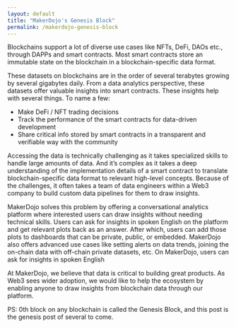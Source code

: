 ```yaml
---
layout: default
title: "MakerDojo's Genesis Block"
permalink: /makerdojo-genesis-block
---
```


Blockchains support a lot of diverse use cases like NFTs, DeFi, DAOs etc., through DAPPs and smart contracts. Most smart contracts store an immutable state on the blockchain in a blockchain-specific data format.

These datasets on blockchains are in the order of several terabytes growing by several gigabytes daily. From a data analytics perspective, these datasets offer valuable insights into smart contracts. These insights help with several things. To name a few:
* Make DeFi / NFT trading decisions
* Track the performance of the smart contracts for data-driven development
* Share critical info stored by smart contracts in a transparent and verifiable way with the community

Accessing the data is technically challenging as it takes specialized skills to handle large amounts of data. And it’s complex as it takes a deep understanding of the implementation details of a smart contract to translate blockchain-specific data format to relevant high-level concepts. Because of the challenges, it often takes a team of data engineers within a Web3 company to build custom data pipelines for them to draw insights.

MakerDojo solves this problem by offering a conversational analytics platform where interested users can draw insights without needing technical skills. Users can ask for insights in spoken English on the platform and get relevant plots back as an answer. After which, users can add those plots to dashboards that can be private, public, or embedded. MakerDojo also offers advanced use cases like setting alerts on data trends, joining the on-chain data with off-chain private datasets, etc.
On MakerDojo, users can ask for insights in spoken English

At MakerDojo, we believe that data is critical to building great products. As Web3 sees wider adoption, we would like to help the ecosystem by enabling anyone to draw insights from blockchain data through our platform.

PS: 0th block on any blockchain is called the Genesis Block, and this post is the genesis post of several to come.
